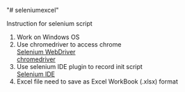 "# seleniumexcel"  

Instruction for selenium script  

1. Work on Windows OS  
2. Use chromedriver to access chrome  
[Selenium WebDriver](https://www.seleniumhq.org/projects/webdriver/)  
[chromedriver](http://chromedriver.chromium.org/)  
3. Use selenium IDE plugin to record init script  
[Selenium IDE](https://www.seleniumhq.org/selenium-ide/)  
4. Excel file need to save as Excel WorkBook (.xlsx) format  
